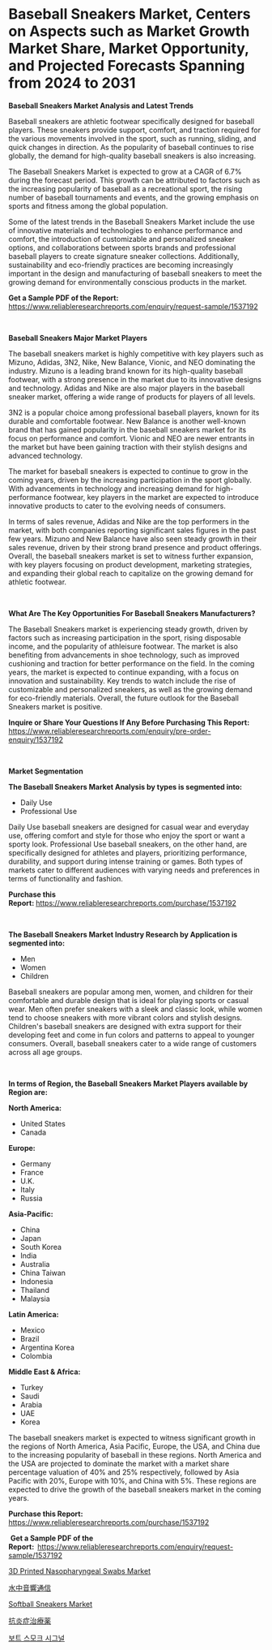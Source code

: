 <p><h1>Baseball Sneakers Market, Centers on Aspects such as Market Growth Market Share, Market Opportunity, and Projected Forecasts Spanning from 2024 to 2031</h1></p><p><strong>Baseball Sneakers Market Analysis and Latest Trends</strong></p>
<p><p>Baseball sneakers are athletic footwear specifically designed for baseball players. These sneakers provide support, comfort, and traction required for the various movements involved in the sport, such as running, sliding, and quick changes in direction. As the popularity of baseball continues to rise globally, the demand for high-quality baseball sneakers is also increasing.</p><p>The Baseball Sneakers Market is expected to grow at a CAGR of 6.7% during the forecast period. This growth can be attributed to factors such as the increasing popularity of baseball as a recreational sport, the rising number of baseball tournaments and events, and the growing emphasis on sports and fitness among the global population.</p><p>Some of the latest trends in the Baseball Sneakers Market include the use of innovative materials and technologies to enhance performance and comfort, the introduction of customizable and personalized sneaker options, and collaborations between sports brands and professional baseball players to create signature sneaker collections. Additionally, sustainability and eco-friendly practices are becoming increasingly important in the design and manufacturing of baseball sneakers to meet the growing demand for environmentally conscious products in the market.</p></p>
<p><strong>Get a Sample PDF of the Report:&nbsp;</strong> <a href="https://www.reliableresearchreports.com/enquiry/request-sample/1537192">https://www.reliableresearchreports.com/enquiry/request-sample/1537192</a></p>
<p>&nbsp;</p>
<p><strong>Baseball Sneakers Major Market Players</strong></p>
<p><p>The baseball sneakers market is highly competitive with key players such as Mizuno, Adidas, 3N2, Nike, New Balance, Vionic, and NEO dominating the industry. Mizuno is a leading brand known for its high-quality baseball footwear, with a strong presence in the market due to its innovative designs and technology. Adidas and Nike are also major players in the baseball sneaker market, offering a wide range of products for players of all levels.</p><p>3N2 is a popular choice among professional baseball players, known for its durable and comfortable footwear. New Balance is another well-known brand that has gained popularity in the baseball sneakers market for its focus on performance and comfort. Vionic and NEO are newer entrants in the market but have been gaining traction with their stylish designs and advanced technology.</p><p>The market for baseball sneakers is expected to continue to grow in the coming years, driven by the increasing participation in the sport globally. With advancements in technology and increasing demand for high-performance footwear, key players in the market are expected to introduce innovative products to cater to the evolving needs of consumers.</p><p>In terms of sales revenue, Adidas and Nike are the top performers in the market, with both companies reporting significant sales figures in the past few years. Mizuno and New Balance have also seen steady growth in their sales revenue, driven by their strong brand presence and product offerings. Overall, the baseball sneakers market is set to witness further expansion, with key players focusing on product development, marketing strategies, and expanding their global reach to capitalize on the growing demand for athletic footwear.</p></p>
<p>&nbsp;</p>
<p><strong>What Are The Key Opportunities For Baseball Sneakers Manufacturers?</strong></p>
<p><p>The Baseball Sneakers market is experiencing steady growth, driven by factors such as increasing participation in the sport, rising disposable income, and the popularity of athleisure footwear. The market is also benefiting from advancements in shoe technology, such as improved cushioning and traction for better performance on the field. In the coming years, the market is expected to continue expanding, with a focus on innovation and sustainability. Key trends to watch include the rise of customizable and personalized sneakers, as well as the growing demand for eco-friendly materials. Overall, the future outlook for the Baseball Sneakers market is positive.</p></p>
<p><strong>Inquire or Share Your Questions If Any Before Purchasing This Report:</strong> <a href="https://www.reliableresearchreports.com/enquiry/pre-order-enquiry/1537192">https://www.reliableresearchreports.com/enquiry/pre-order-enquiry/1537192</a></p>
<p>&nbsp;</p>
<p><strong>Market Segmentation</strong></p>
<p><strong>The Baseball Sneakers Market Analysis by types is segmented into:</strong></p>
<p><ul><li>Daily Use</li><li>Professional Use</li></ul></p>
<p><p>Daily Use baseball sneakers are designed for casual wear and everyday use, offering comfort and style for those who enjoy the sport or want a sporty look. Professional Use baseball sneakers, on the other hand, are specifically designed for athletes and players, prioritizing performance, durability, and support during intense training or games. Both types of markets cater to different audiences with varying needs and preferences in terms of functionality and fashion.</p></p>
<p><strong>Purchase this Report:&nbsp;</strong><a href="https://www.reliableresearchreports.com/purchase/1537192">https://www.reliableresearchreports.com/purchase/1537192</a></p>
<p>&nbsp;</p>
<p><strong>The Baseball Sneakers Market Industry Research by Application is segmented into:</strong></p>
<p><ul><li>Men</li><li>Women</li><li>Children</li></ul></p>
<p><p>Baseball sneakers are popular among men, women, and children for their comfortable and durable design that is ideal for playing sports or casual wear. Men often prefer sneakers with a sleek and classic look, while women tend to choose sneakers with more vibrant colors and stylish designs. Children's baseball sneakers are designed with extra support for their developing feet and come in fun colors and patterns to appeal to younger consumers. Overall, baseball sneakers cater to a wide range of customers across all age groups.</p></p>
<p>&nbsp;</p>
<p><strong>In terms of Region, the Baseball Sneakers Market Players available by Region are:</strong></p>
<p>
    <p> <strong> North America: </strong>
        <ul>
            <li>United States</li>
            <li>Canada</li>
        </ul>
        </p> 
    <p> <strong> Europe: </strong>
        <ul>
            <li>Germany</li>
            <li>France</li>
            <li>U.K.</li>
            <li>Italy</li>
            <li>Russia</li>
        </ul>
        </p> 
    <p> <strong> Asia-Pacific: </strong>
        <ul>
            <li>China</li>
            <li>Japan</li>
            <li>South Korea</li>
            <li>India</li>
            <li>Australia</li>
            <li>China Taiwan</li>
            <li>Indonesia</li>
            <li>Thailand</li>
            <li>Malaysia</li>
        </ul>
        </p> 
    <p> <strong> Latin America: </strong>
        <ul>
            <li>Mexico</li>
            <li>Brazil</li>
            <li>Argentina Korea</li>
            <li>Colombia</li>
        </ul>
        </p> 
    <p> <strong> Middle East & Africa: </strong>
        <ul>
            <li>Turkey</li>
            <li>Saudi</li>
            <li>Arabia</li>
            <li>UAE</li>
            <li>Korea</li>
        </ul>
    </p>
    </p>
<p><p>The baseball sneakers market is expected to witness significant growth in the regions of North America, Asia Pacific, Europe, the USA, and China due to the increasing popularity of baseball in these regions. North America and the USA are projected to dominate the market with a market share percentage valuation of 40% and 25% respectively, followed by Asia Pacific with 20%, Europe with 10%, and China with 5%. These regions are expected to drive the growth of the baseball sneakers market in the coming years.</p></p>
<p><strong>Purchase this Report: </strong><a href="https://www.reliableresearchreports.com/purchase/1537192">https://www.reliableresearchreports.com/purchase/1537192</a></p>
<p>&nbsp;<strong>Get a Sample PDF of the Report:&nbsp;&nbsp;</strong><a href="https://www.reliableresearchreports.com/enquiry/request-sample/1537192">https://www.reliableresearchreports.com/enquiry/request-sample/1537192</a></p>
<p><strong></strong></p>
<p><p><a href="https://issuu.com/reportprime-2/docs/3d-printed-nasopharyngeal-swabs-market-size-2030.p">3D Printed Nasopharyngeal Swabs Market</a></p><p><a href="https://github.com/avwofrml53535/Market-Research-Report-List-1/blob/main/20654155834.md">水中音響通信</a></p><p><a href="https://github.com/mbisetmhermsr/Market-Research-Report-List-1/blob/main/softball-sneakers-market.md">Softball Sneakers Market</a></p><p><a href="https://github.com/vtbvgl20191192/Market-Research-Report-List-1/blob/main/41475975835.md">抗炎症治療薬</a></p><p><a href="https://medium.com/@marielesch2023/%EB%B3%B4%ED%8A%B8-%EC%97%B0%EA%B8%B0-%EC%8B%A0%ED%98%B8-%EC%8B%9C%EC%9E%A5-%EA%B7%9C%EB%AA%A8%EB%8A%94-%EA%B8%80%EB%A1%9C%EB%B2%8C-%EC%82%B0%EC%97%85%EC%97%90%EC%84%9C-%EA%B0%80%EC%9E%A5-%EC%A2%8B%EC%9D%80-%EB%A7%88%EC%BC%80%ED%8C%85-%EC%B1%84%EB%84%90%EC%9D%84-%EB%B3%B4%EC%97%AC%EC%A4%8D%EB%8B%88%EB%8B%A4-0a86b7eaa004">보트 스모크 시그널</a></p></p>